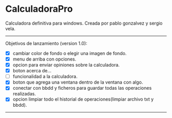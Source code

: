 # CalculadoraPro
Calculadora definitiva para windows.
Creada por pablo gonzalvez y sergio vela.

<hr/>

Objetivos de lanzamiento (version 1.0):

 - [x] cambiar color de fondo o elegir una imagen de fondo. <br/>
 - [x] menu de arriba con opciones. <br/>
 - [x] opcion para enviar opiniones sobre la calculadora. <br/>
 - [x] boton acerca de... <br/>
 - [ ] funcionalidad a la calculadora. <br/>
 - [x] boton que agrega una ventana dentro de la ventana con algo. <br/>
 - [x] conectar con bbdd y ficheros para guardar todas las operaciones realizadas. <br/>
 - [x] opcion limpiar todo el historial de operaciones(limpiar archivo txt y bbdd). <br/>
 
<hr/>
